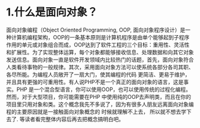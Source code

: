 # 1.什么是面向对象？

面向对象编程（Object Oriented Programming, OOP, 面向对象程序设计）是一种计算机编程架构，OOP的一条基本原则是计算机程序是由单个能够起到子程序作用的单元或对象组合而成，OOP达到了软件工程的三个目标：重用性、灵活性和扩展性。为了实现整体运算，每个对象都能够接收信息、处理数据和向其它对象发送信息。面向对象一直是软件开发领域内比较热门的话题，首先，面向对象符合人类看待事物的一般规律。其次，采用面向对象方法可以使系统各部分各司其职、各尽所能。为编程人员敞开了一扇大门，使其编程的代码 更简洁、更易于维护，并且具有更强的可重用性。有人说PHP不是一个真正的面向对象的语言，这是事实。PHP 是一个混合型语言，你可以使用OOP，也可以使用传统的过程化编程。然而，对于大型项目，你可能需要在PHP 中使用纯的OOP去声明类，而且在你的项目里只用对象和类。这个概念我先不多说了，因为有很多人朋友远离面向对象编程的主要原因就是一接触面向对象概念的 时候就理解不上去， 所以就不想去学下去了. 等读者看完整体内容后再去把概念搞明白吧。

